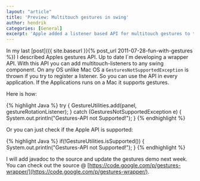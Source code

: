 ```yaml
---
layout: "article"
title: 'Preview: Multitouch gestures in swing'
author: hendrik
categories: [General]
excerpt: 'Apple added a listener based API for multitouch gestures to their eawt package. With this wrapper API you can easily integrate it in any app.'
---
```

In my last [post]({{ site.baseurl }}{% post_url 2011-07-28-fun-with-gestures %}) I described Apples gestures API. Up to date I´m developing a wrapper API. With this API you can add multitouch-listeners to any swing component. On any OS unlike Mac OS a `GesturesNotSupportedException` is thrown if you try to register a listener. So you can use the API in every application. If the Applications runs on a Mac it supports gestures.

Here is how:

{% highlight Java %}
try {
  GestureUtilities.add(panel, gestureRotationListener);
} catch (GesturesNotSupportedException e) {
  System.out.println("Gestures-API not Supported!");
}
{% endhighlight %}

Or you can just check if the Apple API is supported:

{% highlight Java %}
if(!GestureUtilities.isSupported()) {
  System.out.println("Gestures-API not Supported!");
}
{% endhighlight %}

I will add javadoc to the source and update the gestures demo next week. You can check out the source @ [https://code.google.com/p/gestures-wrapper/](https://code.google.com/p/gestures-wrapper/).
